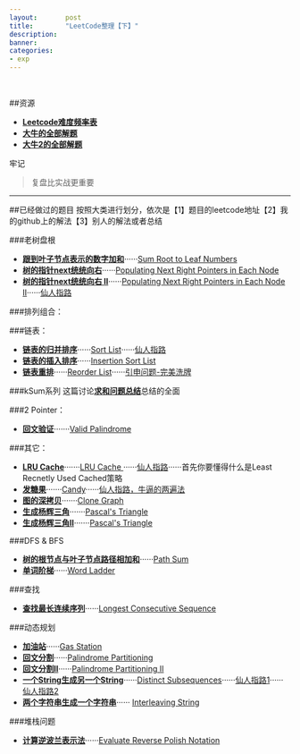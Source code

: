 ```yaml
---
layout:       post
title:        "LeetCode整理【下】"
description: 
banner: 
categories: 
- exp
---
```


<br />

##资源

- [**Leetcode难度频率表**](https://docs.google.com/spreadsheet/pub?key=0Aqt--%20wSNYfuxdGxQWVFsOGdVVWxQRlNUVXZTdEpOeEE&output=html)
- [**大牛的全部解题**](https://github.com/iphkwan/leetcode)
- [**大牛2的全部解题**](https://github.com/fanfank/leetcode)


牢记
> 复盘比实战更重要

 
---

##已经做过的题目
按照大类进行划分，依次是【1】题目的leetcode地址【2】我的github上的解法【3】别人的解法或者总结


###老树盘根
- [**跟到叶子节点表示的数字加和**](http://oj.leetcode.com/problems/sum-root-to-leaf-numbers/)······[Sum Root to Leaf Numbers](https://github.com/buptjz/AlgoPrac/blob/master/LeetCode/Tree/SumRoottoLeafNumbers.cpp)
- [**树的指针next统统向右**](http://oj.leetcode.com/problems/populating-next-right-pointers-in-each-node/)······[Populating Next Right Pointers in Each Node](https://github.com/buptjz/AlgoPrac/blob/master/LeetCode/Tree/PopulatingNextRightPointersinEachNode.cpp)
- [**树的指针next统统向右 II**](http://oj.leetcode.com/problems/populating-next-right-pointers-in-each-node-ii/)······[Populating Next Right Pointers in Each Node II](https://github.com/buptjz/AlgoPrac/blob/master/LeetCode/Tree/PopulatingNextRightPointersinEachNodeII.cpp)······[仙人指路](http://discuss.leetcode.com/questions/282/populating-next-right-pointers-in-each-node-ii)


###排列组合：




###链表：

- [**链表的归并排序**](http://oj.leetcode.com/problems/sort-list/)······[Sort List](https://github.com/buptjz/AlgoPrac/blob/master/LeetCode/Sort/SortList.cpp)······[仙人指路](http://www.cnblogs.com/TenosDoIt/p/3434550.html)
- [**链表的插入排序**](http://oj.leetcode.com/problems/insertion-sort-list/)······[Insertion Sort List](https://github.com/buptjz/AlgoPrac/blob/master/LeetCode/Sort/InsertionSortList.cpp)
- [**链表重排**](http://oj.leetcode.com/problems/reorder-list/)······[Reorder List](https://github.com/buptjz/AlgoPrac/blob/master/LeetCode/List/ReorderList.cpp)······[引申问题-完美洗牌](http://blog.csdn.net/v_july_v/article/details/10212493)


###kSum系列
这篇讨论[**求和问题总结**](http://tech-wonderland.net/blog/summary-of-ksum-problems.html)总结的全面


###2 Pointer：

- [**回文验证**](http://oj.leetcode.com/problems/valid-palindrome/)·······[Valid Palindrome](https://github.com/buptjz/AlgoPrac/blob/master/LeetCode/TwoPointer/ValidPalindrome.cpp)

###其它：

- [**LRU Cache**](http://oj.leetcode.com/problems/lru-cache/)·······[LRU Cache
](https://github.com/buptjz/AlgoPrac/blob/master/LeetCode/Others/LRUCache.cpp)······[仙人指路](http://fisherlei.blogspot.com/2013/11/leetcode-lru-cache-solution.html)······首先你要懂得什么是Least Recnetly Used Cached策略
- [**发糖果**](http://oj.leetcode.com/problems/candy/)·······[Candy](https://github.com/buptjz/AlgoPrac/blob/master/LeetCode/Others/Candy.cpp)······[仙人指路，牛逼的两遍法](http://zhaohongze.com/wordpress/2013/12/10/leetcode-candy/)
- [**图的深拷贝**](http://oj.leetcode.com/problems/clone-graph/)·······[Clone Graph](https://github.com/buptjz/AlgoPrac/blob/master/LeetCode/DFSBFS/CloneGraph.cpp)
- [**生成杨辉三角**](http://oj.leetcode.com/problems/pascals-triangle/)·······[Pascal's Triangle](https://github.com/buptjz/AlgoPrac/blob/master/LeetCode/Others/PascalsTriangle.cpp)
- [**生成杨辉三角II**](http://oj.leetcode.com/problems/pascals-triangle-ii/)·······[Pascal's Triangle](https://github.com/buptjz/AlgoPrac/blob/master/LeetCode/Others/PascalsTriangleII.cpp)

###DFS & BFS

- [**树的根节点与叶子节点路径相加和**](http://oj.leetcode.com/problems/path-sum/)······[Path Sum](https://github.com/buptjz/AlgoPrac/blob/master/LeetCode/DFSBFS/PathSum.cpp)
- [**单词阶梯**](http://oj.leetcode.com/problems/word-ladder/)······[Word Ladder](https://github.com/buptjz/AlgoPrac/blob/master/LeetCode/DFSBFS/WordLadder.cpp)


###查找

- [**查找最长连续序列**](http://oj.leetcode.com/problems/longest-consecutive-sequence/)······[Longest Consecutive Sequence](https://github.com/buptjz/AlgoPrac/blob/master/LeetCode/Search/LongestConsecutiveSequence.cpp)


###动态规划
- [**加油站**](http://oj.leetcode.com/problems/gas-station/)······[Gas Station](https://github.com/buptjz/AlgoPrac/blob/master/LeetCode/DP/GasStation.cpp)
- [**回文分割**](http://oj.leetcode.com/problems/palindrome-partitioning/)······[Palindrome Partitioning](https://github.com/buptjz/AlgoPrac/blob/master/LeetCode/DP/PalindromePartitioning.cpp)
- [**回文分割II**](http://oj.leetcode.com/problems/palindrome-partitioning-ii/)······[Palindrome Partitioning II](https://github.com/buptjz/AlgoPrac/blob/master/LeetCode/DP/PalindromePartitioningII.cpp)
- [**一个String生成另一个String**](http://oj.leetcode.com/problems/distinct-subsequences/)······[Distinct Subsequences](https://github.com/buptjz/AlgoPrac/blob/master/LeetCode/DP/DistinctSubsequences.cpp)······[仙人指路1](http://zhongyinzhang.wordpress.com/2014/03/05/distinct-subsequences/)······[仙人指路2](http://stackoverflow.com/questions/20459262/distinct-subsequences-dp-explanation)
- [**两个字符串生成一个字符串**](http://oj.leetcode.com/problems/interleaving-string/)······
[Interleaving String](https://github.com/buptjz/AlgoPrac/blob/master/LeetCode/DP/InterleavingString.cpp)


###堆栈问题
- [**计算逆波兰表示法**](oj.leetcode.com/problems/evaluate-reverse-polish-notation/)······[Evaluate Reverse Polish Notation](https://github.com/buptjz/AlgoPrac/blob/master/LeetCode/Stack/EvaluateReversePolishNotation.cpp)

